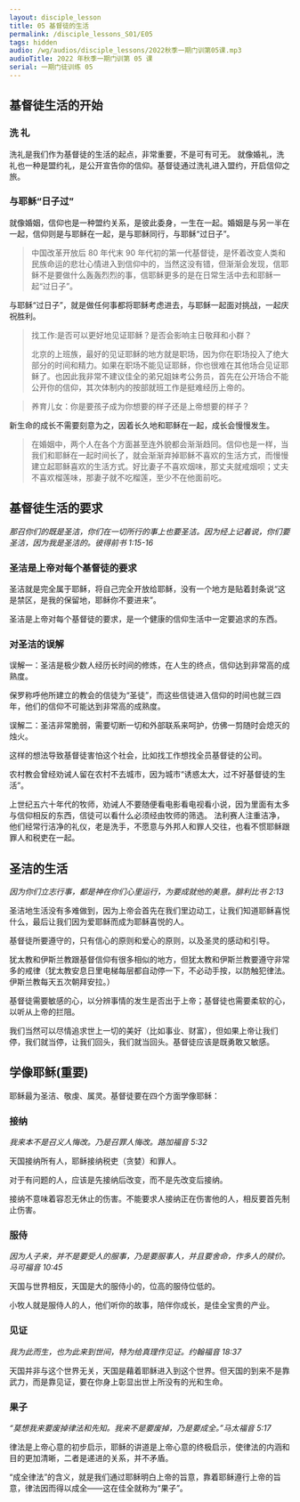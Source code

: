 ```yaml
---
layout: disciple_lesson
title: 05 基督徒的生活
permalink: /disciple_lessons_S01/E05
tags: hidden
audio: /wg/audios/disciple_lessons/2022秋季一期门训第05课.mp3
audioTitle: 2022 年秋季一期门训第 05 课
serial: 一期门徒训练 05
---
```


## 基督徒生活的开始

### 洗  礼

洗礼是我们作为基督徒的⽣活的起点，非常重要，不是可有可无。
就像婚礼，洗礼也一种是盟约礼，是公开宣告你的信仰。基督徒通过洗礼进入盟约，开启信仰之旅。

### 与耶稣“日子过”

就像婚姻，信仰也是一种盟约关系，是彼此委身，一生在一起。婚姻是与另一半在一起，信仰则是与耶稣在一起，是与耶稣同行，与耶稣“过日子”。

>  中国改革开放后 80 年代末 90 年代初的第一代基督徒，是怀着改变人类和民族命运的悲壮心情进入到信仰中的，当然这没有错，但渐渐会发现，信耶稣不是要做什么轰轰烈烈的事，信耶稣更多的是在日常生活中去和耶稣一起“过日子”。

与耶稣“过日子”，就是做任何事都将耶稣考虑进去，与耶稣一起面对挑战，一起庆祝胜利。

>  找工作:是否可以更好地见证耶稣？是否会影响主日敬拜和小群？
>
>  北京的上班族，最好的见证耶稣的地方就是职场，因为你在职场投入了绝大部分的时间和精力。如果在职场不能见证耶稣，你也很难在其他场合见证耶稣了。也因此我非常不建议佳全的弟兄姐妹考公务员，首先在公开场合不能公开你的信仰，其次体制内的按部就班工作是挺难经历上帝的。

>  养育儿女：你是要孩子成为你想要的样子还是上帝想要的样子？

新生命的成长不需要刻意为之，因着长久地和耶稣在一起，成长会慢慢发生。

>  在婚姻中，两个人在各个方面甚至连外貌都会渐渐趋同。信仰也是一样，当我们和耶稣在一起时间长了，就会渐渐弃掉耶稣不喜欢的生活方式，而慢慢建立起耶稣喜欢的生活方式。好比妻子不喜欢烟味，那丈夫就戒烟呗；丈夫不喜欢榴莲味，那妻子就不吃榴莲，至少不在他面前吃。

## 基督徒生活的要求

*那召你们的既是圣洁，你们在一切所行的事上也要圣洁。因为经上记着说，你们要圣洁，因为我是圣洁的。彼得前书 1:15-16*

### 圣洁是上帝对每个基督徒的要求

圣洁就是完全属于耶稣，将自己完全开放给耶稣，没有一个地方是贴着封条说“这是禁区，是我的保留地，耶稣你不要进来”。

圣洁是上帝对每个基督徒的要求，是一个健康的信仰生活中一定要追求的东西。

### 对圣洁的误解

误解一：圣洁是极少数人经历长时间的修炼，在人生的终点，信仰达到非常高的成熟度。

保罗称呼他所建立的教会的信徒为“圣徒”，而这些信徒进入信仰的时间也就三四年，他们的信仰不可能达到非常高的成熟度。

误解二：圣洁非常脆弱，需要切断⼀切和外部联系来呵护，仿佛一剪随时会熄灭的烛火。

这样的想法导致基督徒害怕这个社会，比如找工作想找全员基督徒的公司。

农村教会曾经劝诫人留在农村不去城市，因为城市“诱惑太大，过不好基督徒的生活”。

上世纪五六十年代的牧师，劝诫人不要随便看电影看电视看小说，因为里面有太多与信仰相反的东西，信徒可以看什么必须经由牧师的筛选。
法利赛人注重洁净，他们经常行洁净的礼仪，老是洗手，不愿意与外邦人和罪人交往，也看不惯耶稣跟罪人和税吏在一起。

## 圣洁的生活

*因为你们立志行事，都是神在你们心里运行，为要成就他的美意。腓利⽐书 2:13*

圣洁地生活没有多难做到，因为上帝会首先在我们里边动工，让我们知道耶稣喜悦什么，最后让我们因为爱耶稣而成为耶稣喜悦的人。

基督徒所要遵守的，只有信心的原则和爱心的原则，以及圣灵的感动和引导。

犹太教和伊斯兰教跟基督信仰有很多相似的地方，但犹太教和伊斯兰教要遵守非常多的戒律（犹太教安息日里电梯每层都自动停一下，不必动手按，以防触犯律法。伊斯兰教每天五次朝拜安拉。）

基督徒需要敏感的心，以分辨事情的发生是否出于上帝；基督徒也需要柔软的⼼，以听从上帝的拦阻。

我们当然可以尽情追求世上一切的美好（比如事业、财富），但如果上帝让我们停，我们就当停，让我们回头，我们就当回头。基督徒应该是既勇敢又敏感。

## 学像耶稣(重要)

耶稣最为圣洁、敬虔、属灵。基督徒要在四个方面学像耶稣：

### 接纳

*我来本不是召义人悔改。乃是召罪人悔改。路加福⾳ 5:32*

天国接纳所有人，耶稣接纳税吏（贪婪）和罪人。

对于有问题的人，应该是先接纳后改变，而不是先改变后接纳。

接纳不意味着容忍无休止的伤害。不能要求人接纳正在伤害他的人，相反要首先制止伤害。

### 服侍

*因为人子来，并不是要受人的服事，乃是要服事人，并且要舍命，作多人的赎价。⻢可福⾳ 10:45*

天国与世界相反，天国是大的服侍小的，位高的服侍位低的。

小牧人就是服侍人的人，他们听你的故事，陪伴你成长，是佳全宝贵的产业。

### 见证

*我为此而生，也为此来到世间，特为给真理作见证。约翰福⾳ 18:37*

天国并非与这个世界无关，天国是藉着耶稣进入到这个世界。但天国的到来不是靠武力，而是靠见证，要在你身上彰显出世上所没有的光和生命。

### 果子

*“莫想我来要废掉律法和先知。我来不是要废掉，乃是要成全。”⻢太福⾳ 5:17*

律法是上帝心意的初步启示，耶稣的讲道是上帝心意的终极启示，使律法的内涵和目的更加清晰，二者是递进的关系，并不矛盾。

“成全律法”的含义，就是我们通过耶稣明白上帝的旨意，靠着耶稣遵行上帝的旨意，律法因而得以成全——这在佳全就称为“果子”。
